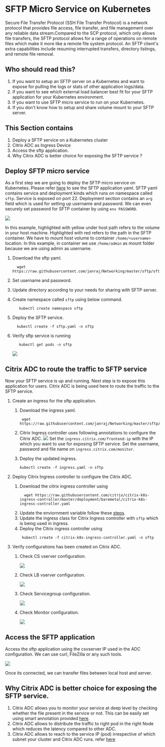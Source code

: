 # **SFTP Micro Service on Kubernetes** 

Secure File Transfer Protocol (SSH File Transfer Protocol) is a network protocol that provides file access, file transfer, and file management over any reliable data stream.Compared to the SCP protocol, which only allows file transfers, the SFTP protocol allows for a range of operations on remote files which make it more like a remote file system protocol. An SFTP client's extra capabilities include resuming interrupted transfers, directory listings, and remote file removal.

## **Who should read this?**

1. If you want to setup  an SFTP server on a Kubernetes and want to expose for pulling the logs or stats of other application logs/data.
2. If you want to see which external load balancer best fit for your SFTP application for your Kubernetes environment.
3. If you want to use SFTP micro service to run on your Kubernetes.
4. If you don't know how to setup and share volume mount to your SFTP server.
 
## **This Section contains**

1. Deploy a SFTP service on a Kubernetes cluster  
2. Citrix ADC as Ingress Device 
3. Access the sftp application.
4. Why Citrix ADC is better choice for exposing the SFTP service ?

## **Deploy SFTP micro service**

As a first step we are going to deploy the SFTP micro service on Kubernetes. Please refer [here](sftp.yaml) to see the SFTP application yaml.
SFTP yaml contains service and deployment kinds which runs on namespace called ```sftp```. Service is exposed on port 22. Deployment section contains an ```arg``` field which is used for setting up username and password. We can even securely set password for SFTP container by using ```env PASSWORD```.

![](./images/VolumeMount.png)

In this example, highlighted with yellow under host path refers to the volume in your host machine. Highlighted with red refers to the path in the SFTP container. We have to mount host volume to container ```/home/<username>``` location. In this example, in container we use ```/home/admin``` as mount folder because we are using admin as username. 


1. Download the sftp yaml.
   ```
     wget https://raw.githubusercontent.com/janraj/Networking/master/sftp/sftp.yaml
   ```
2. Set username and password.

3. Update directory according to your needs for sharing with SFTP server.

4. Create namespace called ```sftp``` using below command.
   ```
      kubectl create namespace sftp
   ```
4. Deploy the SFTP service.
   ```
     kubectl create -f sftp.yaml -n sftp
   ```

5. Verify sftp service is running

   ``` 
      kubectl get pods -n sftp
   ```
   
   ![](./images/SftpService.png)
  

## **Citrix ADC to route the traffic to SFTP service**

Now your SFTP service is up and running. Next step is to expose this application for users. 
Citrix ADC is being used here to route the traffic to the SFTP service.

1. Create an ingress for the sftp application.
   1. Download the ingress yaml.
      ```
       wget https://raw.githubusercontent.com/janraj/Networking/master/sftp/ingress.yaml
      ```
   2. Citrix Ingress controller uses following annotations to configure the Citrix ADC.
      ![](./images/Ingress.png)
      Set the ```ingress.citrix.com/frontend-ip``` with the IP which you want to use for exposing SFTP service.
      Set the username, password and file name on ```ingress.citrix.com/monitor```.
   
   3. Deploy the updated ingress.
      ```
      kubectl create -f ingress.yaml -n sftp
      ```
2. Deploy Citrix Ingress controller to configure the Citrix ADC.
     1. Download the citrix ingress controller using
        ```
          wget https://raw.githubusercontent.com/citrix/citrix-k8s-ingress-controller/master/deployment/baremetal/citrix-k8s-ingress-controller.yaml
        ```
     2. Update the enviornment variable follow these [steps](https://github.com/citrix/citrix-k8s-ingress-controller/tree/master/deployment/baremetal).
     3. Update the ingress class for Citrix Ingress controller with ```sftp``` which is being used in ingress. 
     4. Deploy the Citrix ingress controller using
        ```
         kubectl create -f citrix-k8s-ingress-controller.yaml -n sftp
        ```
4. Verify configurations has been created on Citrix ADC.
   
   
   1. Check CS vserver configuration.

      ![](./images/csvserver.png)

   2. Check LB vserver configuration.

      ![](./images/lbvserver.png)

   3. Check Servicegroup configuration.

      ![](./images/servicegroup.png)

   4. Check Monitor configuration.   

      ![](./images/monitor.png)

  
## **Access the SFTP application** 

Access the sftp application using the csvserver IP used in the ADC configuration. We can use curl, FileZilla or any such tools.
   
![](./images/SFTP_Connection.png)

Once  its connected, we can transfer files between local host and server.
   

## **Why Citrix ADC is better choice for exposing the SFTP service.**

1. Citrix ADC allows you to monitor your service at deep level by checking whether the file present in the service or not. This can be easily set using smart annotation provided [here](https://github.com/citrix/citrix-k8s-ingress-controller/blob/master/docs/configure/annotations.md).
2. Citrix ADC allows to distribute the traffic to right pod in the right Node which reduces the latency compared to other ADC.
3. Citrix ADC allows to reach to the service IP (pod) irrespective of which subnet your cluster and Citrix ADC runs. refer [here](https://github.com/citrix/citrix-k8s-node-controller)  


  
